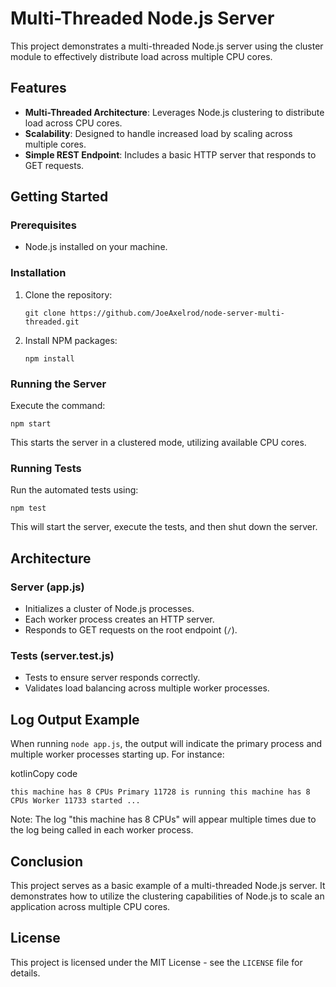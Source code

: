 Multi-Threaded Node.js Server
=============================

This project demonstrates a multi-threaded Node.js server using the cluster module to effectively distribute load across multiple CPU cores.

Features
--------

*   **Multi-Threaded Architecture**: Leverages Node.js clustering to distribute load across CPU cores.
*   **Scalability**: Designed to handle increased load by scaling across multiple cores.
*   **Simple REST Endpoint**: Includes a basic HTTP server that responds to GET requests.

Getting Started
---------------

### Prerequisites

*   Node.js installed on your machine.

### Installation

1.  Clone the repository:
     
    `git clone https://github.com/JoeAxelrod/node-server-multi-threaded.git`
    
2.  Install NPM packages:
     
    `npm install`
    

### Running the Server

Execute the command:

`npm start`

This starts the server in a clustered mode, utilizing available CPU cores.

### Running Tests

Run the automated tests using:

`npm test`

This will start the server, execute the tests, and then shut down the server.

Architecture
------------

### Server (app.js)

*   Initializes a cluster of Node.js processes.
*   Each worker process creates an HTTP server.
*   Responds to GET requests on the root endpoint (`/`).

### Tests (server.test.js)

*   Tests to ensure server responds correctly.
*   Validates load balancing across multiple worker processes.

Log Output Example
------------------

When running `node app.js`, the output will indicate the primary process and multiple worker processes starting up. For instance:

kotlinCopy code

`this machine has 8 CPUs Primary 11728 is running this machine has 8 CPUs Worker 11733 started ...`

Note: The log "this machine has 8 CPUs" will appear multiple times due to the log being called in each worker process.

Conclusion
----------

This project serves as a basic example of a multi-threaded Node.js server. It demonstrates how to utilize the clustering capabilities of Node.js to scale an application across multiple CPU cores.

License
-------

This project is licensed under the MIT License - see the `LICENSE` file for details.
